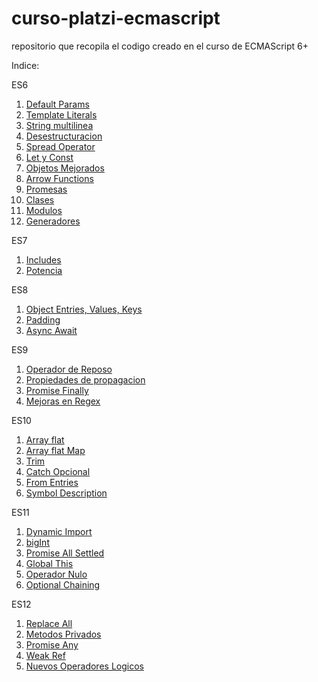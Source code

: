 # curso-platzi-ecmascript

repositorio que recopila el codigo creado en el curso de ECMAScript 6+

Indice:

ES6
1. [Default Params](./src/es6/defaultParams.js)
2. [Template Literals](./src/es6/templateLiterals.js)
3. [String multilinea](./src/es6/stringMultilinea.js)
4. [Desestructuracion](./src/es6/desestructuracion.js)
5. [Spread Operator](./src/es6/spreadOperator.js)
6. [Let y Const](./src/es6/letConst.js)
7. [Objetos Mejorados](./src/es6/objetosMejorados.js)
8. [Arrow Functions](./src/es6/arrowFunction.js)
9. [Promesas](./src/es6/promesas.js)
10. [Clases](./src/es6/clases.js)
11. [Modulos](./src/es6/mainModulos.js)
12. [Generadores](./src/es6/generadores.js)

ES7
1. [Includes](./src/es7/includes.js)
2. [Potencia](./src/es7/potencia.js)

ES8
1. [Object Entries, Values, Keys](./src/es8/objectEntriesValues.js)
2. [Padding](./src/es8/padding.js)
3. [Async Await](./src/es8/asyncAwait.js)

ES9
1. [Operador de Reposo](./src/es9/spreadOperator.js)
2. [Propiedades de propagacion](./src/es9/propagationProperties.js)
3. [Promise Finally](./src/es9/promiseFinally.js.js)
4. [Mejoras en Regex](./src/es9/mejorasRegex.js.js)

ES10
1. [Array flat](./src/es10/flatArray.js)
2. [Array flat Map](./src/es10/flatMapArray.js)
3. [Trim](./src/es10/trim.js.js)
4. [Catch Opcional](./src/es10/optionalCatch.js.js)
5. [From Entries](./src/es10/fromEntries.js.js)
6. [Symbol Description](./src/es10/descriptionSymbol.js.js)

ES11
1. [Dynamic Import](./src/es11/dynamic-import/index.js)
2. [bigInt](./src/es11/bigInt.js)
3. [Promise All Settled](./src/es11/promisesAllSettled.js.js)
4. [Global This](./src/es11/globalThis.js.js)
5. [Operador Nulo](./src/es11/nullOperator.js.js)
6. [Optional Chaining](./src/es11/optionalChaning.js.js)

ES12
1. [Replace All](./src/es12/replaceAll.js)
2. [Metodos Privados](./src/es12/metodosPrivados.js)
3. [Promise Any](./src/es12/promiseAny.js)
4. [Weak Ref](./src/es12/weafRef.js)
5. [Nuevos Operadores Logicos](./src/es12/nuevosOperadoresLogicos.js)